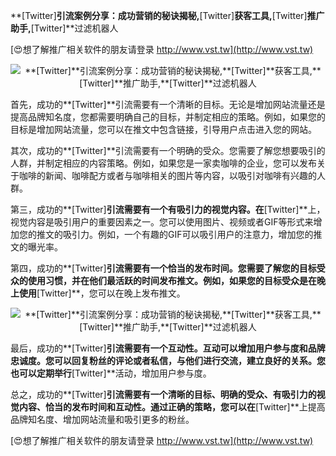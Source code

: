**[Twitter]**引流案例分享：成功营销的秘诀揭秘,**[Twitter]**获客工具,**[Twitter]**推广助手,**[Twitter]**过滤机器人

[😍想了解推广相关软件的朋友请登录 http://www.vst.tw](http://www.vst.tw)

 <center><img src="https://vst.tw/MP4/tuiguang/png/1.png" alt="**[Twitter]**引流案例分享：成功营销的秘诀揭秘,**[Twitter]**获客工具,**[Twitter]**推广助手,**[Twitter]**过滤机器人"></center>

首先，成功的**[Twitter]**引流需要有一个清晰的目标。无论是增加网站流量还是提高品牌知名度，您都需要明确自己的目标，并制定相应的策略。例如，如果您的目标是增加网站流量，您可以在推文中包含链接，引导用户点击进入您的网站。

其次，成功的**[Twitter]**引流需要有一个明确的受众。您需要了解您想要吸引的人群，并制定相应的内容策略。例如，如果您是一家卖咖啡的企业，您可以发布关于咖啡的新闻、咖啡配方或者与咖啡相关的图片等内容，以吸引对咖啡有兴趣的人群。

第三，成功的**[Twitter]**引流需要有一个有吸引力的视觉内容。在**[Twitter]**上，视觉内容是吸引用户的重要因素之一。您可以使用图片、视频或者GIF等形式来增加您的推文的吸引力。例如，一个有趣的GIF可以吸引用户的注意力，增加您的推文的曝光率。

第四，成功的**[Twitter]**引流需要有一个恰当的发布时间。您需要了解您的目标受众的使用习惯，并在他们最活跃的时间发布推文。例如，如果您的目标受众是在晚上使用**[Twitter]**，您可以在晚上发布推文。

 <center><img src="https://vst.tw/MP4/tuiguang/png/8.png" alt="**[Twitter]**引流案例分享：成功营销的秘诀揭秘,**[Twitter]**获客工具,**[Twitter]**推广助手,**[Twitter]**过滤机器人"></center>

最后，成功的**[Twitter]**引流需要有一个互动性。互动可以增加用户参与度和品牌忠诚度。您可以回复粉丝的评论或者私信，与他们进行交流，建立良好的关系。您也可以定期举行**[Twitter]**活动，增加用户参与度。

总之，成功的**[Twitter]**引流需要有一个清晰的目标、明确的受众、有吸引力的视觉内容、恰当的发布时间和互动性。通过正确的策略，您可以在**[Twitter]**上提高品牌知名度、增加网站流量和吸引更多的粉丝。

[😍想了解推广相关软件的朋友请登录 http://www.vst.tw](http://www.vst.tw)



